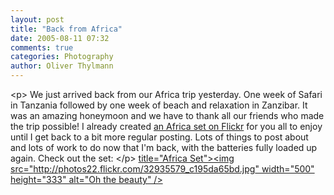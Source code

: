 ```yaml
---
layout: post
title: "Back from Africa"
date: 2005-08-11 07:32
comments: true
categories: Photography
author: Oliver Thylmann
---
```



&lt;p&gt;
We just arrived back from our Africa trip yesterday. One week of Safari in Tanzania followed by one week of beach and relaxation in Zanzibar. It was an amazing honeymoon and we have to thank all our friends who made the trip possible! I already created [an Africa set on Flickr](http://www.flickr.com/photos/oliver/sets/735315/) for you all to enjoy until I get back to a bit more regular posting. Lots of things to post about and lots of work to do now that I'm back, with the batteries fully loaded up again. Check out the set:
&lt;/p&gt;
[ title=&quot;Africa Set&quot;&gt;&lt;img src=&quot;http://photos22.flickr.com/32935579_c195da65bd.jpg&quot; width=&quot;500&quot; height=&quot;333&quot; alt=&quot;Oh the  beauty&quot; /&gt;](http://www.flickr.com/photos/oliver/sets/735315/)


